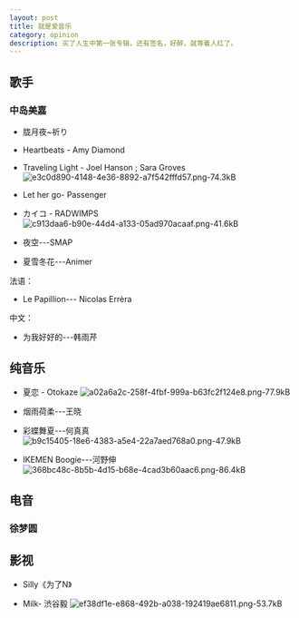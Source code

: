 ```yaml
---
layout: post
title: 就是爱音乐
category: opinion
description: 买了人生中第一张专辑，还有签名，好醉，就等着人红了。
---
```

## 歌手

### 中岛美嘉

- 胧月夜~祈り

- Heartbeats - Amy Diamond
- Traveling Light - Joel Hanson ; Sara Groves
![e3c0d890-4148-4e36-8892-a7f542fffd57.png-74.3kB][1]
- Let her go- Passenger


- カイコ - RADWIMPS
![c913daa6-b90e-44d4-a133-05ad970acaaf.png-41.6kB][2]
- 夜空---SMAP

- 夏雪冬花---Animer

法语：

- Le Papillion--- Nicolas Errèra

中文：

- 为我好好的---韩雨芹

## 纯音乐

- 夏恋 - Otokaze
![a02a6a2c-258f-4fbf-999a-b63fc2f124e8.png-77.9kB][3]

- 烟雨荷柔---王晓

- 彩蝶舞夏---何真真
![b9c15405-18e6-4383-a5e4-22a7aed768a0.png-47.9kB][4]
- IKEMEN Boogie---河野伸
![368bc48c-8b5b-4d15-b68e-4cad3b60aac6.png-86.4kB][5]
## 电音

### 徐梦圆

## 影视

- Silly《为了N》
- Milk- 渋谷毅
![ef38df1e-e868-492b-a038-192419ae6811.png-53.7kB][6]


  [1]: http://static.zybuluo.com/sixijinling/f9wehk9gi4ivhbsj01qmmt3u/e3c0d890-4148-4e36-8892-a7f542fffd57.png
  [2]: http://static.zybuluo.com/sixijinling/q1upl8xxlrvpnpqf8kr2hdca/c913daa6-b90e-44d4-a133-05ad970acaaf.png
  [3]: http://static.zybuluo.com/sixijinling/djun8s1s9hqt5bpx7lzltgz3/a02a6a2c-258f-4fbf-999a-b63fc2f124e8.png
  [4]: http://static.zybuluo.com/sixijinling/rd3rf5oksea9jhngmqes13h2/b9c15405-18e6-4383-a5e4-22a7aed768a0.png
  [5]: http://static.zybuluo.com/sixijinling/ptt5l2831w9xtnbhuyzwlj2g/368bc48c-8b5b-4d15-b68e-4cad3b60aac6.png
  [6]: http://static.zybuluo.com/sixijinling/ln86260w36laz6on06ldzsgm/ef38df1e-e868-492b-a038-192419ae6811.png
[Rowl1ng]:    http://rowl1ng.com  "Rowl1ng"
